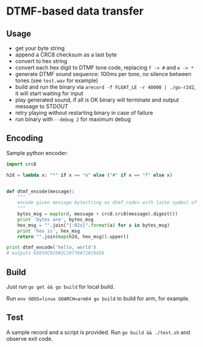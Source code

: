 # DTMF-based data transfer

## Usage

* get your byte string
* append a CRC8 checksum as a last byte
* convert to hex string
* convert each hex digit to DTMF tone code, replacing `f -> #` and `e -> *`
* generate DTMF sound sequence: 100ms per tone, no silence between tones (see `test.wav` for example)
* build and run the binary via `arecord -f FLOAT_LE -r 48000 | ./go-r2d2`, it will start waiting for input
* play generated sound, if all is OK binary will terminate and output message to STDOUT
* retry playing without restarting binary in case of failure
* run binary with `--debug 2` for maximum debug

## Encoding

Sample python encoder:

```python
import crc8

h2d = lambda x: "*" if x == "e" else ("#" if x == "f" else x)


def dtmf_encode(message):
    """
    encode given message bytestring as dtmf_codes with laste symbol of crc32 checksum
    """
    bytes_msg = map(ord, message + crc8.crc8(message).digest())
    print 'bytes are', bytes_msg
    hex_msg = "".join("{:02x}".format(a) for a in bytes_msg)
    print 'hex is', hex_msg
    return "".join(map(h2d, hex_msg)).upper()

print dtmf_encode('hello, world')
# outputs 68656C6C6#2C20776#726C6456
```

## Build

Just run `go get && go build` for local build.

Run `env GOOS=linux GOARCH=arm64 go build` to build for arm, for example.

## Test

A sample record and a script is provided. Run `go build && ./test.sh` and observe exit code.

